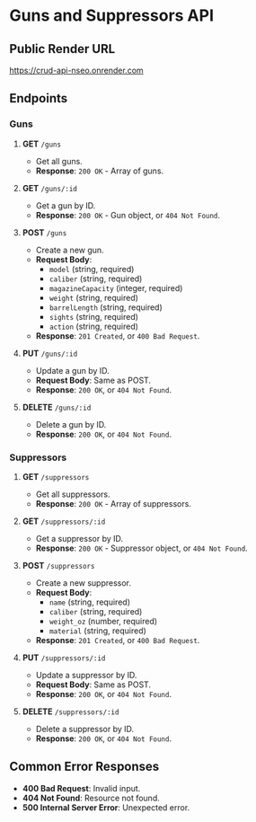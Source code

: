 # Guns and Suppressors API

## Public Render URL
https://crud-api-nseo.onrender.com


## Endpoints

### Guns
1. **GET** `/guns`
   - Get all guns.
   - **Response**: `200 OK` - Array of guns.

2. **GET** `/guns/:id`
   - Get a gun by ID.
   - **Response**: `200 OK` - Gun object, or `404 Not Found`.

3. **POST** `/guns`
   - Create a new gun.
   - **Request Body**:
     - `model` (string, required)
     - `caliber` (string, required)
     - `magazineCapacity` (integer, required)
     - `weight` (string, required)
     - `barrelLength` (string, required)
     - `sights` (string, required)
     - `action` (string, required)
   - **Response**: `201 Created`, or `400 Bad Request`.

4. **PUT** `/guns/:id`
   - Update a gun by ID.
   - **Request Body**: Same as POST.
   - **Response**: `200 OK`, or `404 Not Found`.

5. **DELETE** `/guns/:id`
   - Delete a gun by ID.
   - **Response**: `200 OK`, or `404 Not Found`.

### Suppressors
1. **GET** `/suppressors`
   - Get all suppressors.
   - **Response**: `200 OK` - Array of suppressors.

2. **GET** `/suppressors/:id`
   - Get a suppressor by ID.
   - **Response**: `200 OK` - Suppressor object, or `404 Not Found`.

3. **POST** `/suppressors`
   - Create a new suppressor.
   - **Request Body**:
     - `name` (string, required)
     - `caliber` (string, required)
     - `weight_oz` (number, required)
     - `material` (string, required)
   - **Response**: `201 Created`, or `400 Bad Request`.

4. **PUT** `/suppressors/:id`
   - Update a suppressor by ID.
   - **Request Body**: Same as POST.
   - **Response**: `200 OK`, or `404 Not Found`.

5. **DELETE** `/suppressors/:id`
   - Delete a suppressor by ID.
   - **Response**: `200 OK`, or `404 Not Found`.

## Common Error Responses
- **400 Bad Request**: Invalid input.
- **404 Not Found**: Resource not found.
- **500 Internal Server Error**: Unexpected error.

